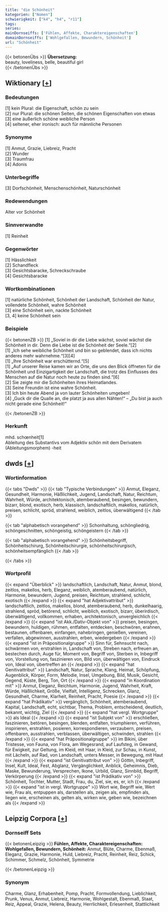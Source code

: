 ```yaml
---
title: "die Schönheit"
kategorien: ["Nomen"]
schwierigkeit: ["k4", "h4", "r11"]
tags:
series:
mainDornseiffs: ['Fühlen, Affekte, Charaktereigenschaften']
domainDornseiffs: ['Wohlgefallen, Bewundern, Schönheit']
url: "Schönheit"
---
```


{{< betonenÜbs >}}
**Übersetzung:**  
beauty, loveliness, belle, beautiful girl  
{{< /betonenÜbs >}}

## Wiktionary [[+](https://de.wiktionary.org/wiki/Schönheit)]

### Bedeutungen
[1] kein Plural: die Eigenschaft, schön zu sein  
[2] nur Plural: die schönen Seiten, die schönen Eigenschaften von etwas  
[3] eine äußerlich schöne weibliche Person  
[4] seltener, eher ironisch: auch für männliche Personen  

### Synonyme
[1] Anmut, Grazie, Liebreiz, Pracht  
[2] Wunder  
[3] Traumfrau  
[4] Adonis  

### Unterbegriffe
[3] Dorfschönheit, Menschenschönheit, Naturschönheit  

### Redewendungen
Alter vor Schönheit  

### Sinnverwandte
[1] Reinheit  

### Gegenwörter
[1] Hässlichkeit  
[2] Schandfleck  
[3] Gesichtsbaracke, Schreckschraube  
[4] Gesichtsbaracke  

### Wortkombinationen
[1] natürliche Schönheit, Schönheit der Landschaft, Schönheit der Natur, vollendete Schönheit, wahre Schönheit  
[3] eine Schönheit sein, nackte Schönheit  
[3, 4] keine Schönheit sein  

### Beispiele
{{< betonenZB >}}
[1] „Soviel in dir die Liebe wächst, soviel wächst die Schönheit in dir. Denn die Liebe ist die Schönheit der Seele.“[2]  
[1] „Ich sehe weibliche Schönheit und bin so geblendet, dass ich nichts anderes mehr wahrnehme.“[3][4]  
[1] „Ihre Schönheit war erschütternd.“[5]  
[1] „Auf unserer Reise kamen wir an Orte, die uns den Blick öffneten für die Schönheit und Einzigartigkeit der Landschaft, die trotz des Einflusses des Menschen auf die Natur noch heute zu finden sind.“[6]  
[2] Sie zeigte mir die Schönheiten ihres Heimatlandes.  
[3] Seine Freundin ist eine wahre Schönheit.  
[3] Ich bin heute Abend ja von lauter Schönheiten umgeben!  
[4] „Guck dir die Qualle an, die platzt ja aus allen Nähten!“ – „Du bist ja auch nicht gerade eine Schönheit!“  

{{< /betonenZB >}}
### Herkunft
mhd. schœnheit[1]  
Ableitung des Substantivs vom Adjektiv schön mit dem Derivatem (Ableitungsmorphem) -heit  



## dwds [[+](https://www.dwds.de/wb/Schönheit)]

### Wortinformation
{{< tabs "Dwds" >}}
{{< tab "Typische Verbindungen" >}}
Anmut, Eleganz, Gesundheit, Harmonie, Häßlichkeit, Jugend, Landschaft, Natur, Reichtum, Wahrheit, Würde, architektonisch, atemberaubend, besingen, bewundern, bizarr, blond, exotisch, herb, klassisch, landschaftlich, makellos, natürlich, preisen, schlicht, spröd, strahlend, weiblich, zeitlos, überwältigend
{{< /tab >}}

{{< tab "alphabetisch vorangehend" >}}
Schonhaltung, schöngliedrig, schöngeschnitten, schöngeistig, schöngeistern
{{< /tab >}}

{{< tab "alphabetisch vorangehend" >}}
Schönheitsbegriff, Schönheitschirurg, Schönheitschirurgie, schönheitschirurgisch, schönheitsempfänglich
{{< /tab >}}

{{< /tabs >}}

### Wortprofil
{{< expand "Überblick" >}} landschaftlich, Landschaft, Natur, Anmut, blond, zeitlos, makellos, herb, Eleganz, weiblich, atemberaubend, natürlich, Harmonie, bewundern, Jugend, preisen, Reichtum, strahlend, schlicht, exotisch {{< /expand >}}
{{< expand "hat Adjektivattribut" >}} landschaftlich, zeitlos, makellos, blond, atemberaubend, herb, dunkelhaarig, strahlend, spröd, betörend, schlicht, weiblich, exotisch, bizarr, überirdisch, überwältigend, vollkommen, erhaben, architektonisch, unvergleichlich {{< /expand >}}
{{< expand "ist Akk./Dativ-Objekt von" >}} preisen, besingen, bewundern, huldigen, rühmen, entfalten, entdecken, beschwören, erahnen, bestaunen, offenbaren, einfangen, nahebringen, genießen, vereinen, verfallen, abgewinnen, ausstrahlen, erben, wiedergeben {{< /expand >}}
{{< expand "ist in Präpositionalgruppe" >}} Sinn für, Sehnsucht nach, schwärmen von, erstrahlen in, Landschaft von, Streben nach, erfreuen an, bestechen durch, Auge für, Moment von, Begriff von, Sterben in, Inbegriff von, Vorstellung von, faszinieren von, Bild von, überwältigen von, Eindruck von, Ideal von, übertreffen an {{< /expand >}}
{{< expand "hat Genitivattribut" >}} Landschaft, Natur, Sprache, Klang, Heimat, Schöpfung, Augenblick, Körper, Form, Melodie, Insel, Umgebung, Bild, Musik, Gesicht, Gegend, Küste, Berg, Ton, Ort {{< /expand >}}
{{< expand "in Koordination mit" >}} Anmut, Eleganz, Reichtum, Harmonie, Jugend, Wahrheit, Kraft, Würde, Häßlichkeit, Größe, Vielfalt, Intelligenz, Schrecken, Glanz, Gesundheit, Charme, Klarheit, Reinheit, Pracht, Poesie {{< /expand >}}
{{< expand "hat Prädikativ" >}} vergänglich, Schönheit, atemberaubend, Kapital, Landschaft, echt, sichtbar, Thema, Problem, entscheidend, deutlich, bekannt, wichtig, Ziel {{< /expand >}}
{{< expand "hat vergl. Wortgruppe" >}} als Ideal {{< /expand >}}
{{< expand "ist Subjekt von" >}} erschließen, faszinieren, betören, besingen, blenden, entfalten, triumphieren, verführen, inspirieren, erstrahlen, posieren, korrespondieren, verzaubern, preisen, offenbaren, ausstrahlen, verblassen, überwältigen, schwinden, strahlen {{< /expand >}}
{{< expand "hat Präpositionalgruppe" >}} im Bikini, über Tristesse, von Fauna, von Flora, am Wegesrand, auf Laufsteg, in Gewand, für Ewigkeit, zur Geltung, im Kleid, mit Haar, in Kleid, zur Schau, in Kunst, mit Lächeln, auf Rad, von Landschaft, unters Messer, in Bewegung, mit Haut {{< /expand >}}
{{< expand "ist Genitivattribut von" >}} Göttin, Inbegriff, Insel, Kult, Ideal, Fest, Abglanz, Vergänglichkeit, Anblick, Geheimnis, Dieb, Maske, Bewunderung, Versprechen, Ikone, Urbild, Glanz, Sinnbild, Begriff, Verkörperung {{< /expand >}}
{{< expand "ist Prädikativ von" >}} Schönheit, Tochter, Mutter, Stadt, Frau, du, Ziel, sie, es, er, ich {{< /expand >}}
{{< expand "ist in vergl. Wortgruppe" >}} Wort wie, Begriff wie, Wert wie, Frau als, entpuppen als, darstellen als, zeigen als, empfinden als, liegen wie, erscheinen als, gelten als, wirken wie, geben wie, bezeichnen als {{< /expand >}}

## Leipzig Corpora [[+](https://corpora.uni-leipzig.de/en/res?word=Schönheit&corpusId=deu_newscrawl-public_2018)]

### Dornseiff Sets
{{< betonenLeipzig >}}
**Fühlen, Affekte, Charaktereigenschaften:**  
**Wohlgefallen, Bewundern, Schönheit:** Anmut, Blüte, Charme, Ebenmaß, Eleganz, Grazie, Harmonie, Huld, Liebreiz, Pracht, Reinheit, Reiz, Schick, Schimmer, Schmelz, Schönheit, Symmetrie  

{{< /betonenLeipzig >}}

### Synonym
Charme, Glanz, Erhabenheit, Pomp, Pracht, Formvollendung, Lieblichkeit, Prunk, Venus, Anmut, Liebreiz, Harmonie, Wohlgestalt, Ebenmaß, Staat, Reiz, Appeal, Grazie, Helena, Beauty, Herrlichkeit, Erlesenheit, Stattlichkeit

